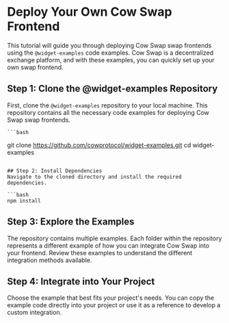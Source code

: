 # Deploy Your Own Cow Swap Frontend 


This tutorial will guide you through deploying Cow Swap swap frontends using the `@widget-examples` code examples. Cow Swap is a decentralized exchange platform, and with these examples, you can quickly set up your own swap frontend.


## Step 1: Clone the @widget-examples Repository

First, clone the `@widget-examples` repository to your local machine. This repository contains all the necessary code examples for deploying Cow Swap swap frontends.
    
    ```bash
git clone https://github.com/cowprotocol/widget-examples.git
cd widget-examples
```

## Step 2: Install Dependencies
Navigate to the cloned directory and install the required dependencies.
    
```bash
npm install
```

## Step 3: Explore the Examples

The repository contains multiple examples. Each folder within the repository represents a different example of how you can integrate Cow Swap into your frontend. Review these examples to understand the different integration methods available.


## Step 4: Integrate into Your Project

Choose the example that best fits your project's needs. You can copy the example code directly into your project or use it as a reference to develop a custom integration.


